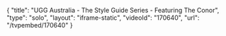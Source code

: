 {
    "title": "UGG Australia - The Style Guide Series - Featuring The Conor",
    "type": "solo",
    "layout": "iframe-static",
    "videoId": "170640",
    "url": "\/tvpembed\/170640"
}